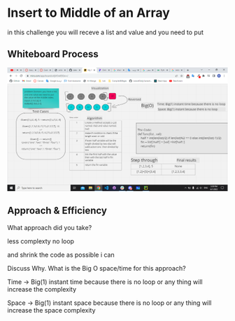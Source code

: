 
# Insert to Middle of an Array

in this challenge you will receve a list and value and you need to put 

## Whiteboard Process

[]()
![array_insert_shift](../images/array_insert_shift.png)

## Approach & Efficiency
What approach did you take? 

less complexty no loop

and shrink the code as possible i can

Discuss Why. What is the Big O space/time for this approach?

Time -> Big(1) instant time because there is no loop or any thing will increase the complexity

Space -> Big(1) instant space because there is no loop or any thing will increase the space complexity
